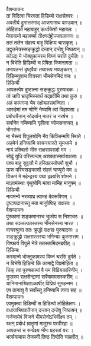 वैशम्पायनः    
तां विदित्वा चिरगतां हिडिम्बो राक्षसेश्वरः ।  
अवतीर्य द्रुमात्तस्माद् आजगामाथ पाण्डवान् ॥  
लोहिताक्षो महाबाहुर् ऊर्ध्वकेशो महाबलः ।  
मेघायामो महावर्ष्मा  तीक्ष्णदंष्ट्रोज्जवलाननः ॥  
तलं तलेन संहत्य बाहू विक्षिप्य चासकृत् ।  
उद्वृत्तनेत्रस्सङ्क्रुद्धो दन्तान् दन्तेषु निष्कषन् ॥  
कोऽद्य मे भोक्तुकामस्य विघ्नं चरति दुर्मतिः ।  
न बिभेति हिडिम्बी च प्रेषिता किमनागता ॥   
तमापतन्तं दृष्ट्वैवा तथारूप भयङ्करम् ।  
हिडिम्ब्युवाच वित्रस्ता भीमसेनमिदं वचः ॥  
हिडिम्बी  
आपतत्येष दुष्टात्मा सङ्क्रुद्धः पुरुषादकः ।  
 त्वं चापि भ्रातृभिस्सार्धं यद्ब्रवीमि तथा कुरु ॥  
अहं कामगमा चैव रक्षोबलसमन्विता ।  
आरुहेमां मम श्रोणिं नेष्यामि त्वां विहायसा ॥  
प्रबोधयैनान् सोदर्यान् मातरं च नरर्षभ ।  
सर्वानेव गमिष्यामि गृहीत्वा व्योमसक्तवत् ॥  
भीमसेनः   
मा भैस्त्वं विपुलश्रोणि नैव किञ्चिन्मयि स्थिते ।  
अहमेनं हनिष्यामि पश्यन्त्यास्ते सुमध्यमे ॥  
नायं प्रतिबलो भीरु राक्षसापसदो मम ।  
सोढुं युधि परिस्पन्दम् अशक्तास्सर्वराक्षसाः ॥  
पश्य बाहू सुवृत्तौ मे हस्तिहस्तोपमौ शुभौ ।  
ऊरू परिघसङ्काशौ संहतं चाप्युरो मम ॥  
विक्रमं मे महेन्द्रस्य यथा द्रक्ष्यसि शोभने ।  
माऽवमंस्थाः पृथुश्रोणि मत्वा मामिह मानुषम् ॥  
हिडिम्बी   
नावमन्ये नरव्याघ्र त्वामहं देवरूपिणम् ।  
दृष्टापदानास्तु मया मानुषेष्विह राक्षसाः ॥  
वैशम्पायनः   
पुंस्कामां शङ्कमानश्च चुकोप स निशाचरः ॥  
तथा सञ्जल्पतस्तस्य भीमसेनस्य भारत ।  
वाचश्श्रुत्वा ततः क्रुद्धो राक्षसः पुरुषादकः ॥  
सङ्क्रुद्धो राक्षसस्तस्या भगिन्याः कुरुसत्तम ।  
विष्फार्य विपुले नेत्रे ततस्तामिदमब्रवीत् ॥  
हिडिम्बः  
कस्मान्मे भोक्तुकामस्य विघ्नं चरसि दुर्मते ।  
न बिभेषि हिडिम्बे किं कामाद्वै विप्रमोहिता ॥  
धिक् त्वां पुरुषकामां वै मम विप्रियकारिणीम् ।  
कुलस्य राक्षसेन्द्राणां सर्वेषामयशस्करीम् ॥  
यानिमानाश्रिताऽकार्षीर् विप्रियं सुमहन्मम ।  
एष तानाशु वै सर्वांस्तु हनिष्यामि त्वया सह ॥  
वैशम्पायनः  
एवमुक्त्वा हिडिम्बीं स हिडिम्बो लोहितेक्षणः ।  
वधायाभिपपातैनान् दन्तान् दन्तेषु निष्कषन् ॥  
गर्जन्तमेवं विजने भीमसेनोऽभिवीक्ष्य तम् ।  
रक्षन् प्रबोधं भ्रातॄणां मातुश्च परवीरहा ॥  
आपतन्तं च सम्प्रेक्ष्य भीमः प्रहरतां वरः ।  
भर्त्सयामास तेजस्वी तिष्ठ तिष्ठेति चाब्रवीत् ॥  
